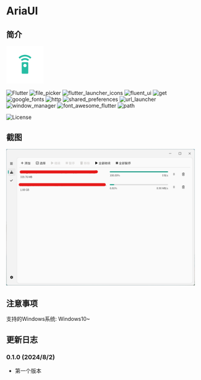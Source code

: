 # AriaUI

## 简介

<img src="assets/icon.png" width="100px">

![Flutter](https://img.shields.io/badge/Flutter-3.22-blue?logo=Flutter)
![file_picker](https://img.shields.io/badge/file_picker-8.0.0+1-yellow)
![flutter_launcher_icons](https://img.shields.io/badge/flutter_launcher_icons-0.13.1-green)
![fluent_ui](https://img.shields.io/badge/fluent_ui-4.9.0-lightblue)
![get](https://img.shields.io/badge/get-4.6.6-lightyellow)
![google_fonts](https://img.shields.io/badge/google_fonts-6.2.1-purple)
![http](https://img.shields.io/badge/http-1.2.2-red)
![shared_preferences](https://img.shields.io/badge/shared_preferences-2.2.3-white)
![url_launcher](https://img.shields.io/badge/url_launcher-6.3.0-orange)
![window_manager](https://img.shields.io/badge/window_manager-0.3.9-pink)
![font_awesome_flutter](https://img.shields.io/badge/font_awesome_flutter-10.7.0-green)
![path](https://img.shields.io/badge/path-1.9.0-lightgreen)

![License](https://img.shields.io/badge/License-MIT-dark_green)

## 截图

![截图](demo/demo.png)

## 注意事项

支持的Windows系统: Windows10~

## 更新日志

### 0.1.0 (2024/8/2)
- 第一个版本